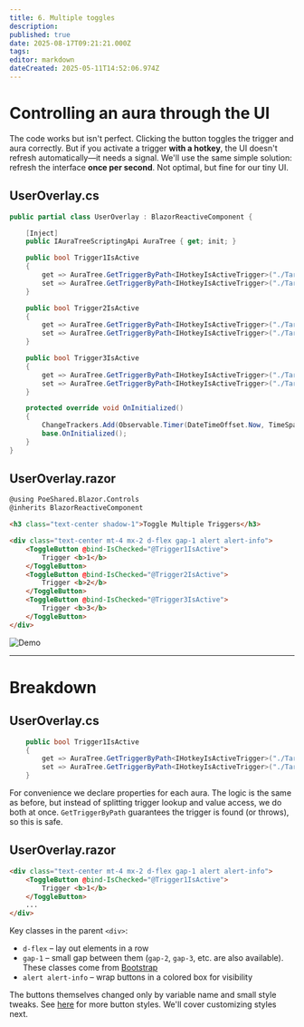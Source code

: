 ```yaml
---
title: 6. Multiple toggles
description:
published: true
date: 2025-08-17T09:21:21.000Z
tags:
editor: markdown
dateCreated: 2025-05-11T14:52:06.974Z
---
```


# Controlling an aura through the UI
The code works but isn't perfect. Clicking the button toggles the trigger and aura correctly. But if you activate a trigger **with a hotkey**, the UI doesn't refresh automatically—it needs a signal. We'll use the same simple solution: refresh the interface **once per second**. Not optimal, but fine for our tiny UI.

## UserOverlay.cs
```csharp
public partial class UserOverlay : BlazorReactiveComponent {

    [Inject]
    public IAuraTreeScriptingApi AuraTree { get; init; }

    public bool Trigger1IsActive
    {
        get => AuraTree.GetTriggerByPath<IHotkeyIsActiveTrigger>("./TargetAura 1").TriggerValue ?? false;
        set => AuraTree.GetTriggerByPath<IHotkeyIsActiveTrigger>("./TargetAura 1").TriggerValue = value;
    }

    public bool Trigger2IsActive
    {
        get => AuraTree.GetTriggerByPath<IHotkeyIsActiveTrigger>("./TargetAura 2").TriggerValue ?? false;
        set => AuraTree.GetTriggerByPath<IHotkeyIsActiveTrigger>("./TargetAura 2").TriggerValue = value;
    }

    public bool Trigger3IsActive
    {
        get => AuraTree.GetTriggerByPath<IHotkeyIsActiveTrigger>("./TargetAura 3").TriggerValue ?? false;
        set => AuraTree.GetTriggerByPath<IHotkeyIsActiveTrigger>("./TargetAura 3").TriggerValue = value;
    }

    protected override void OnInitialized()
    {
        ChangeTrackers.Add(Observable.Timer(DateTimeOffset.Now, TimeSpan.FromSeconds(1)));
        base.OnInitialized();
    }
}
```

## UserOverlay.razor
```html
@using PoeShared.Blazor.Controls
@inherits BlazorReactiveComponent

<h3 class="text-center shadow-1">Toggle Multiple Triggers</h3>

<div class="text-center mt-4 mx-2 d-flex gap-1 alert alert-info">
    <ToggleButton @bind-IsChecked="@Trigger1IsActive">
        Trigger <b>1</b>
    </ToggleButton>
    <ToggleButton @bind-IsChecked="@Trigger2IsActive">
        Trigger <b>2</b>
    </ToggleButton>
    <ToggleButton @bind-IsChecked="@Trigger3IsActive">
        Trigger <b>3</b>
    </ToggleButton>
</div>
```

![Demo](https://s3.eyeauras.net/media/2025/05/NVIDIA_Overlay_WPu1ZGwKwS.gif)

---

# Breakdown
## UserOverlay.cs
```csharp
    public bool Trigger1IsActive
    {
        get => AuraTree.GetTriggerByPath<IHotkeyIsActiveTrigger>("./TargetAura 1").TriggerValue ?? false;
        set => AuraTree.GetTriggerByPath<IHotkeyIsActiveTrigger>("./TargetAura 1").TriggerValue = value;
    }
```
For convenience we declare properties for each aura. The logic is the same as before, but instead of splitting trigger lookup and value access, we do both at once. `GetTriggerByPath` guarantees the trigger is found (or throws), so this is safe.

## UserOverlay.razor
```html
<div class="text-center mt-4 mx-2 d-flex gap-1 alert alert-info">
    <ToggleButton @bind-IsChecked="@Trigger1IsActive">
        Trigger <b>1</b>
    </ToggleButton>
    ...
</div>
```
Key classes in the parent `<div>`:
- `d-flex` – lay out elements in a row
- `gap-1` – small gap between them (`gap-2`, `gap-3`, etc. are also available). These classes come from [Bootstrap](https://getbootstrap.com/)
- `alert alert-info` – wrap buttons in a colored box for visibility

The buttons themselves changed only by variable name and small style tweaks. See [here](https://getbootstrap.com/docs/5.3/components/buttons/) for more button styles. We'll cover customizing styles next.
